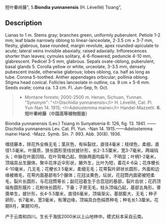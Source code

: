 短叶秦岭藤",
5.**Biondia yunnanensis** (H. Léveillé) Tsiang",

## Description
Lianas to 1 m. Stems gray; branches green, uniformly puberulent. Petiole 1-2 mm; leaf blade narrowly oblong to linear-lanceolate, 2-3.5 cm × 3-7 mm, fleshy, glabrous, base rounded, margin revolute, apex rounded-apiculate to acute; lateral veins invisible abaxially, raised adaxially. Inflorescences shorter than leaves; cymules solitary, 4-6-flowered; peduncle 4-10 mm, glabrescent. Pedicel 3-5 mm, glabrous. Sepals ovate-oblong, puberulent, basal glands 5. Corolla yellow or white, urceolate, 3-3.5 mm, densely pubescent inside, otherwise glabrous; lobes oblong, ca. half as long as tube. Corona 5-toothed. Anther appendages orbicular; pollinia oblong. Stigma head conical. Follicles lanceolate in outline, ca. 9 cm × 5-6 mm. Seeds ovate; coma ca. 1.3 cm. Fl. Jun-Sep, fr. Oct.

> * Montane forests; 2000-2500 m. Henan, Sichuan, Yunnan.
  "Synonym": "&lt;I&gt;Dischidia yunnanensis&lt;/I&gt; H. Léveillé, Cat. Pl. Yun-Nan 14. 1915; &lt;I&gt;Adelostemma mairei&lt;/I&gt; Handel-Mazzetti.
**6. 短叶秦岭藤（中国高等植物图鉴）**

Biondia yunnanensis (Lev.) Tsiang in Sunyatsenia 6: 126, fig. 13. 1941. ——Dischidia yunnanensis Lev. Cat. Pl. Yun. -Nan 14. 1915.——Adelostemma mairei Hand. -Mazz. Symb. Sin. 7: 993. Abb. 30(8). 1936.

缠绕藤本，除花外全株无毛；茎灰色，有纵裂纹，直径4毫米；枝绿色，柔细，直径1.5毫米。叶膜质，狭长圆形至线状披针形，长2-3.5厘米，宽3-7毫米，两端钝头；中脉在叶面凹陷，在叶背略凸起，侧脉两面均扁平，不明显；叶柄1-2毫米，顶端具丛生腺体。聚伞花序近伞形状，腋外生，比叶为短，着花4-6朵；花序梗长4-10毫米，几无毛；花梗长3 5毫米，柔细无毛；花萼裂片卵状长圆形，外面和边缘被微毛，花萼内面基部有5个腺体；花冠淡黄色，坛状，花冠筒内面密被短柔毛，裂片长圆形，与花冠筒等长；副花冠着生于合蕊冠的基部，裂片齿状；花药顶端有圆形膜片；花粉块长圆形，下垂；子房无毛，柱头顶端凸起，基部五角形。蓇葖单生，披针形，长4-5.5厘米，直径6毫米，顶端渐尖，基部膨大，无毛；种子卵形，长7毫米，宽3毫米，有薄边缘，顶端具白色绢质种毛；种毛长1.3厘米。花期9月，果期10月。

产于云南和四川。生长于海拔2000米以上山地林中。模式标本采自云南。
